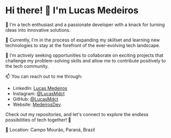 # Hi there! 👋 I'm Lucas Medeiros

👀 I'm a tech enthusiast and a passionate developer with a knack for turning ideas into innovative solutions.

🌱 Currently, I'm in the process of expanding my skillset and learning new technologies to stay at the forefront of the ever-evolving tech landscape.

💞️ I'm actively seeking opportunities to collaborate on exciting projects that challenge my problem-solving skills and allow me to contribute positively to the tech community.

📫 You can reach out to me through:
- LinkedIn: [Lucas Medeiros]((https://www.linkedin.com/in/medeirosdev))
- Instagram: [@LucasMdct]((https://www.instagram.com/lucasmedct))
- GitHub: [@LucasMdct]((https://github.com/LucasMdct/))
- Website: [MedeirosDev](http://medeirosdev.cloud)

Check out my repositories, and let's connect to explore the endless possibilities of tech together! 🚀

📍 Location: Campo Mourão, Paraná, Brazil
